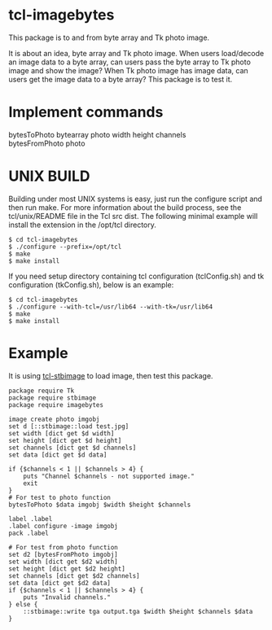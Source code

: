 tcl-imagebytes
=====

This package is to and from byte array and Tk photo image.

It is about an idea, byte array and Tk photo image.
When users load/decode an image data to a byte array, can users pass
the byte array to Tk photo image and show the image? When Tk photo
image has image data, can users get the image data to a byte array?
This package is to test it.


Implement commands
=====

bytesToPhoto bytearray photo width height channels  
bytesFromPhoto photo  


UNIX BUILD
=====

Building under most UNIX systems is easy, just run the configure script
and then run make. For more information about the build process, see
the tcl/unix/README file in the Tcl src dist. The following minimal
example will install the extension in the /opt/tcl directory.

    $ cd tcl-imagebytes
    $ ./configure --prefix=/opt/tcl
    $ make
    $ make install

If you need setup directory containing tcl configuration (tclConfig.sh)
and tk configuration (tkConfig.sh), below is an example:

    $ cd tcl-imagebytes
    $ ./configure --with-tcl=/usr/lib64 --with-tk=/usr/lib64
    $ make
    $ make install


Example
=====

It is using [tcl-stbimage](https://github.com/ray2501/tcl-stbimage)
to load image, then test this package.

	package require Tk
	package require stbimage
	package require imagebytes

	image create photo imgobj
	set d [::stbimage::load test.jpg]
	set width [dict get $d width]
	set height [dict get $d height]
	set channels [dict get $d channels]
	set data [dict get $d data]

	if {$channels < 1 || $channels > 4} {
		puts "Channel $channels - not supported image."
		exit
	}
    # For test to photo function
	bytesToPhoto $data imgobj $width $height $channels

	label .label
	.label configure -image imgobj
	pack .label

	# For test from photo function
	set d2 [bytesFromPhoto imgobj]
	set width [dict get $d2 width]
	set height [dict get $d2 height]
	set channels [dict get $d2 channels]
	set data [dict get $d2 data]
	if {$channels < 1 || $channels > 4} {
		puts "Invalid channels."
	} else {
		::stbimage::write tga output.tga $width $height $channels $data
	}

